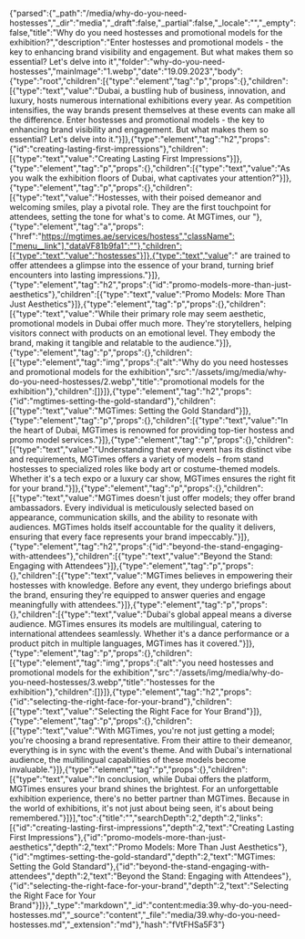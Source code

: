 {"parsed":{"_path":"/media/why-do-you-need-hostesses","_dir":"media","_draft":false,"_partial":false,"_locale":"","_empty":false,"title":"Why do you need hostesses and promotional models for the exhibition?","description":"Enter hostesses and promotional models - the key to enhancing brand visibility and engagement. But what makes them so essential? Let's delve into it","folder":"why-do-you-need-hostesses","mainImage":"1.webp","date":"19.09.2023","body":{"type":"root","children":[{"type":"element","tag":"p","props":{},"children":[{"type":"text","value":"Dubai, a bustling hub of business, innovation, and luxury, hosts numerous international exhibitions every year. As competition intensifies, the way brands present themselves at these events can make all the difference. Enter hostesses and promotional models - the key to enhancing brand visibility and engagement. But what makes them so essential? Let's delve into it."}]},{"type":"element","tag":"h2","props":{"id":"creating-lasting-first-impressions"},"children":[{"type":"text","value":"Creating Lasting First Impressions"}]},{"type":"element","tag":"p","props":{},"children":[{"type":"text","value":"As you walk the exhibition floors of Dubai, what captivates your attention?"}]},{"type":"element","tag":"p","props":{},"children":[{"type":"text","value":"Hostesses, with their poised demeanor and welcoming smiles, play a pivotal role. They are the first touchpoint for attendees, setting the tone for what's to come. At MGTimes, our "},{"type":"element","tag":"a","props":{"href":"https://mgtimes.ae/services/hostess","className":["menu__link"],"dataVF81b9fa1":""},"children":[{"type":"text","value":"hostesses"}]},{"type":"text","value":" are trained to offer attendees a glimpse into the essence of your brand, turning brief encounters into lasting impressions."}]},{"type":"element","tag":"h2","props":{"id":"promo-models-more-than-just-aesthetics"},"children":[{"type":"text","value":"Promo Models: More Than Just Aesthetics"}]},{"type":"element","tag":"p","props":{},"children":[{"type":"text","value":"While their primary role may seem aesthetic, promotional models in Dubai offer much more. They're storytellers, helping visitors connect with products on an emotional level. They embody the brand, making it tangible and relatable to the audience."}]},{"type":"element","tag":"p","props":{},"children":[{"type":"element","tag":"img","props":{"alt":"Why do you need hostesses and promotional models for the exhibition","src":"/assets/img/media/why-do-you-need-hostesses/2.webp","title":"promotional models for the exhibition"},"children":[]}]},{"type":"element","tag":"h2","props":{"id":"mgtimes-setting-the-gold-standard"},"children":[{"type":"text","value":"MGTimes: Setting the Gold Standard"}]},{"type":"element","tag":"p","props":{},"children":[{"type":"text","value":"In the heart of Dubai, MGTimes is renowned for providing top-tier hostess and promo model services."}]},{"type":"element","tag":"p","props":{},"children":[{"type":"text","value":"Understanding that every event has its distinct vibe and requirements, MGTimes offers a variety of models – from stand hostesses to specialized roles like body art or costume-themed models. Whether it's a tech expo or a luxury car show, MGTimes ensures the right fit for your brand."}]},{"type":"element","tag":"p","props":{},"children":[{"type":"text","value":"MGTimes doesn't just offer models; they offer brand ambassadors. Every individual is meticulously selected based on appearance, communication skills, and the ability to resonate with audiences. MGTimes holds itself accountable for the quality it delivers, ensuring that every face represents your brand impeccably."}]},{"type":"element","tag":"h2","props":{"id":"beyond-the-stand-engaging-with-attendees"},"children":[{"type":"text","value":"Beyond the Stand: Engaging with Attendees"}]},{"type":"element","tag":"p","props":{},"children":[{"type":"text","value":"MGTimes believes in empowering their hostesses with knowledge. Before any event, they undergo briefings about the brand, ensuring they're equipped to answer queries and engage meaningfully with attendees."}]},{"type":"element","tag":"p","props":{},"children":[{"type":"text","value":"Dubai's global appeal means a diverse audience. MGTimes ensures its models are multilingual, catering to international attendees seamlessly. Whether it's a dance performance or a product pitch in multiple languages, MGTimes has it covered."}]},{"type":"element","tag":"p","props":{},"children":[{"type":"element","tag":"img","props":{"alt":"you need hostesses and promotional models for the exhibition","src":"/assets/img/media/why-do-you-need-hostesses/3.webp","title":"hostesses for the exhibition"},"children":[]}]},{"type":"element","tag":"h2","props":{"id":"selecting-the-right-face-for-your-brand"},"children":[{"type":"text","value":"Selecting the Right Face for Your Brand"}]},{"type":"element","tag":"p","props":{},"children":[{"type":"text","value":"With MGTimes, you're not just getting a model; you're choosing a brand representative. From their attire to their demeanor, everything is in sync with the event's theme. And with Dubai's international audience, the multilingual capabilities of these models become invaluable."}]},{"type":"element","tag":"p","props":{},"children":[{"type":"text","value":"In conclusion, while Dubai offers the platform, MGTimes ensures your brand shines the brightest. For an unforgettable exhibition experience, there's no better partner than MGTimes. Because in the world of exhibitions, it's not just about being seen, it's about being remembered."}]}],"toc":{"title":"","searchDepth":2,"depth":2,"links":[{"id":"creating-lasting-first-impressions","depth":2,"text":"Creating Lasting First Impressions"},{"id":"promo-models-more-than-just-aesthetics","depth":2,"text":"Promo Models: More Than Just Aesthetics"},{"id":"mgtimes-setting-the-gold-standard","depth":2,"text":"MGTimes: Setting the Gold Standard"},{"id":"beyond-the-stand-engaging-with-attendees","depth":2,"text":"Beyond the Stand: Engaging with Attendees"},{"id":"selecting-the-right-face-for-your-brand","depth":2,"text":"Selecting the Right Face for Your Brand"}]}},"_type":"markdown","_id":"content:media:39.why-do-you-need-hostesses.md","_source":"content","_file":"media/39.why-do-you-need-hostesses.md","_extension":"md"},"hash":"fVtFHSa5F3"}